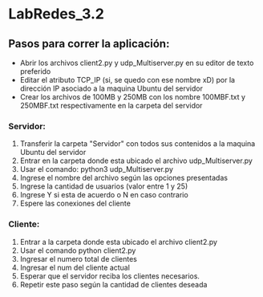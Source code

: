 # LabRedes_3.2

## Pasos para correr la aplicación: 
* Abrir los archivos client2.py y udp_Multiserver.py en su editor de texto preferido
* Editar el atributo TCP_IP (si, se quedo con ese nombre xD) por la dirección IP asociado a la maquina Ubuntu del servidor
* Crear los archivos de 100MB y 250MB con los nombre 100MBF.txt y 250MBF.txt respectivamente en la carpeta del servidor

### Servidor:
1. Transferir la carpeta "Servidor" con todos sus contenidos a la maquina Ubuntu del servidor
2. Entrar en la carpeta donde esta ubicado el archivo udp_Multiserver.py
3. Usar el comando: python3 udp_Multiserver.py
4. Ingrese el nombre del archivo según las opciones presentadas
5. Ingrese la cantidad de usuarios (valor entre 1 y 25)
6. Ingrese Y si esta de acuerdo o N en caso contrario
7. Espere las conexiones del cliente

### Cliente:
1. Entrar a la carpeta donde esta ubicado el archivo client2.py
2. Usar el comando python client2.py
3. Ingresar el numero total de clientes
4. Ingresar el num del cliente actual
5. Esperar que el servidor reciba los clientes necesarios.
6. Repetir este paso según la cantidad de clientes deseada
